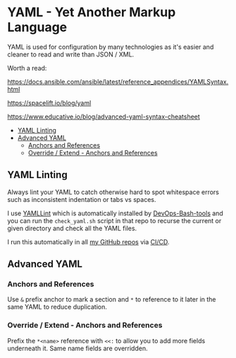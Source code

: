 # YAML - Yet Another Markup Language

YAML is used for configuration by many technologies as it's easier and cleaner to read and write than JSON / XML.

Worth a read:

<https://docs.ansible.com/ansible/latest/reference_appendices/YAMLSyntax.html>

<https://spacelift.io/blog/yaml>

<https://www.educative.io/blog/advanced-yaml-syntax-cheatsheet>

<!-- INDEX_START -->

- [YAML Linting](#yaml-linting)
- [Advanced YAML](#advanced-yaml)
  - [Anchors and References](#anchors-and-references)
  - [Override / Extend - Anchors and References](#override--extend---anchors-and-references)

<!-- INDEX_END -->

## YAML Linting

Always lint your YAML to catch otherwise hard to spot whitespace errors such as inconsistent indentation or tabs vs spaces.

I use [YAMLLint](https://github.com/adrienverge/yamllint) which is automatically installed by [DevOps-Bash-tools](devops-bash-tools.md)
and you can run the `check_yaml.sh` script in that repo to recurse the current or given directory and check all the YAML files.

I run this automatically in all [my GitHub repos](https://github.com/HariSekhon) via [CI/CD](ci-cd.md).

## Advanced YAML

### Anchors and References

Use `&` prefix anchor to mark a section and `*` to reference to it later in the same YAML to reduce duplication.

### Override / Extend - Anchors and References

Prefix the `*<name>` reference with `<<:` to allow you to add more fields underneath it. Same name fields are overridden.
